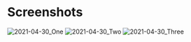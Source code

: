 # Screenshots


![2021-04-30_One](https://user-images.githubusercontent.com/79773876/116766939-80f38980-aa03-11eb-9263-f7fdf1597fdf.png)
![2021-04-30_Two](https://user-images.githubusercontent.com/79773876/116766941-8224b680-aa03-11eb-917c-a05b70851b76.png)
![2021-04-30_Three](https://user-images.githubusercontent.com/79773876/116766940-818c2000-aa03-11eb-841d-5444f3e5d585.png)
